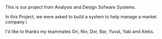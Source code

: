 This is our project from Analysis and Design Sofware Systems.

In this Project, we were asked to build a system to help manage a market company.\

I'd like to thanks my teammates Ori, Niv, Dor, Bar, Yuval, Yaki and Aleks.

